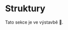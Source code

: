 # Struktury
Tato sekce je ve výstavbě 🚧.

<!--Již umíme pracovat s jednoduchými datovými typy, které nám mohou
reprezentovat celá nebo reálná čísla, či řetězce znaků. Práce se
strukturovanými datovými typy můžeme do jisté míry považovat za
předstupeň k objektově orientovanému programování.

## Co jsou struktury

Představme si, že bychom chtěli pomocí jednoduchých datových typů řešit
komplexnější problém. Tento problém by ke svému popisu potřeboval více
proměnných. Jako jednoduchý přiklad můžeme použít reprezentaci obrazu. V
takovém případě potřebujeme reprezentovat alespoň hodnoty v jednotlivých
pixelech a počet řádků (výšku) a počet sloupců (šířku) obrazu. Pro
jednoduchost předpokládejme obrázek ve stupních šedi. Ukažme si, jak by
taková reprezentace v jazyce C vypadala.

```c
unsigned char * img_data;
int img_rows;
int img_cols;
```

(**TODO: Pripravit to na TGA header**)

Pointer `unsigned char` na s názvem `img_data` nám bez problému může reprezentovat 8 bitové obrazy
ve stupních šedi, neboť do něj můžeme ukládat hodnoty 0 - 255 (2<sup>8</sup> = 256 různých hodnot).
Představme si dále, že bychom chtěli takovýto obrázek o nějaké velikosti
nastavit na černou barvu (hodnota `0`).

```c
void set_image_to_black( unsigned char * img_data,
                         const int img_rows, const int img_cols )
{
    for ( int y = 0; y < img_rows; y++ ) {
        for ( int x = 0; x < img_cols; x++ ) {
            img_data[ x + y * img_cols ] = 0;
        }
    }
}
```

Jak můžete vidět, do funkce `set_image_to_black` posíláme všechny parametry obrázku, abychom
s ním mohli pracovat. Snadno si lze představit, že se složitějšími
problémy by snadno mohl počet parametrů funkcí značně narůstat.

Pro zefektivnění takové práce nám slouží strukturované datové typy,
jednodušeji struktury (anglicky *structures*). V jazyce C je pro definici
datových struktur vyhrazeno klíčové slovo `struct`. Pojďme se podívat, jak by
definice takového obrázku mohla vypadat.

```c
struct ImageStruct {
    unsigned char * data;
    int rows;
    int cols;
};
```

Jak můžete vidět, definice začíná požitím klíčového slova `struct`, které je
následovano jménem struktury. V následném bloku jsou pak definovani
členové struktury, které nazýváme `atributy`, s jejich příslušnými
datovými typy. Na první pohled již není nutné ke jménům členů struktury
obrázku přidávat předponu `img_`, neboť jejich členství v této datové
struktuře je jasně dáno.

Struktura ovšem není datovým typem, proto ji nelze použít přímo jako
definici typu (pokud ovšem nepoužijete C++ překladač). Proto se často
používá definice aliasu na datovou strukturu. K definici takového aliasu
se používá klíčové slovo `typedef`. Toto slovo má následující syntaxi:

```c
typedef struct tag_name struct_alias;
```

Za `tag_name` dosazujeme jméno naší struktury, za `struct_alias` nové jméno, pod kterým chceme
naši strukturu používat jako datový typ. Příklad pro naši strukturu s
obrázkem tedy bude vypadat následovně:

```c
struct ImageStruct {
    unsigned char * data;
    int rows;
    int cols;
};

typedef struct ImageStruct Image;

Image * image;
```


Dále můžeme s pointrem `* image` pracovat tak, že mu naalokujeme dynamickou paměť
tak, jak jsme si již ukázali.

**Cvičení:** Vytvořte si vlastní strukturu pro reprezentaci
osoby (`Person`) s několika atributy.

K jednotlivým atributům struktury přistupujeme pomocí tečkové (`.`) nebo
šipkové (`->`) notace. Tečku používáme, když je struktura vytvořena na
stacku. Šipku pak používáme pro přístup k atributům struktury, která je
alokována na heapu.

Ukažme si tedy příklad, kdy budeme chtít nastavit počet řádků nějakého
obrázku:

```c
struct ImageStruct {
    unsigned char * data;
    int rows;
    int cols;
};

typedef struct ImageStruct Image;

Image * heap_image;
Image   stack_image;

// alokace...

// teckova notace
stack_image.rows = 480;

// sipkova notace
heap_image->rows = 480;
```

Můžeme vidět, že rozdíl je nepatrný, je však nutné na něj dávat pozor,
jinak náš program nepůjde přeložit.
-->
